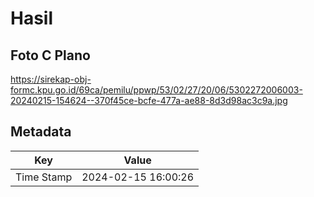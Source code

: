 # Hasil

## Foto C Plano

https://sirekap-obj-formc.kpu.go.id/69ca/pemilu/ppwp/53/02/27/20/06/5302272006003-20240215-154624--370f45ce-bcfe-477a-ae88-8d3d98ac3c9a.jpg


## Metadata

| Key        | Value               |
| ---------- | ------------------- |
| Time Stamp | 2024-02-15 16:00:26 |



